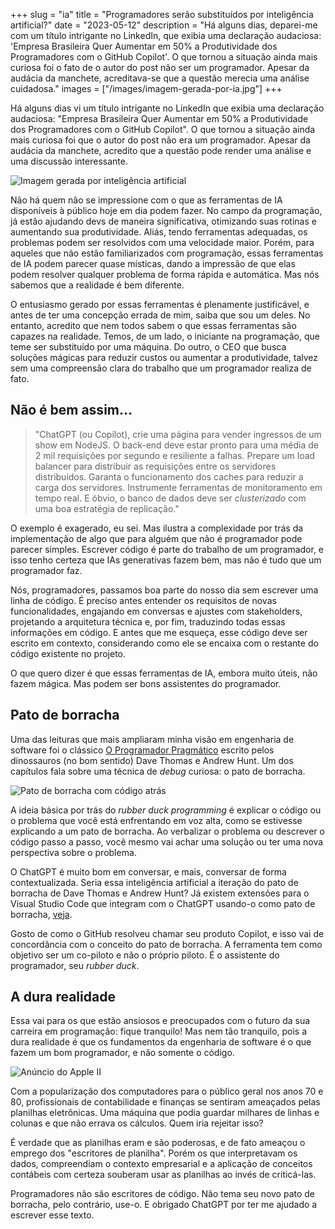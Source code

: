 +++
slug = "ia"
title = "Programadores serão substituídos por inteligência artificial?"
date = "2023-05-12"
description = "Há alguns dias, deparei-me com um título intrigante no LinkedIn, que exibia uma declaração audaciosa: 'Empresa Brasileira Quer Aumentar em 50% a Produtividade dos Programadores com o GitHub Copilot'. O que tornou a situação ainda mais curiosa foi o fato de o autor do post não ser um programador. Apesar da audácia da manchete, acreditava-se que a questão merecia uma análise cuidadosa."
images = ["/images/imagem-gerada-por-ia.jpg"]
+++

Há alguns dias vi um título intrigante no LinkedIn que exibia uma declaração audaciosa: "Empresa Brasileira Quer Aumentar em 50% a Produtividade dos Programadores com o GitHub Copilot". O que tornou a situação ainda mais curiosa foi que o autor do post não era um programador. Apesar da audácia da manchete, acredito que a questão pode render uma análise e uma discussão interessante.

![Imagem gerada por inteligência artificial](/images/imagem-gerada-por-ia.jpg)

Não há quem não se impressione com o que as ferramentas de IA disponíveis à público hoje em dia podem fazer. No campo da programação, já estão ajudando devs de maneira significativa, otimizando suas rotinas e aumentando sua produtividade. Aliás, tendo ferramentas adequadas, os problemas podem ser resolvidos com uma velocidade maior. Porém, para aqueles que não estão familiarizados com programação, essas ferramentas de IA podem parecer quase místicas, dando a impressão de que elas podem resolver qualquer problema de forma rápida e automática. Mas nós sabemos que a realidade é bem diferente.

O entusiasmo gerado por essas ferramentas é plenamente justificável, e antes de ter uma concepção errada de mim, saiba que sou um deles. No entanto, acredito que nem todos sabem o que essas ferramentas são capazes na realidade. Temos, de um lado, o iniciante na programação, que teme ser substituído por uma máquina. Do outro, o CEO que busca soluções mágicas para reduzir custos ou aumentar a produtividade, talvez sem uma compreensão clara do trabalho que um programador realiza de fato.

## Não é bem assim...

> "ChatGPT (ou Copilot), crie uma página para vender ingressos de um show em NodeJS. O back-end deve estar pronto para uma média de 2 mil requisições por segundo e resiliente a falhas. Prepare um load balancer para distribuir as requisições entre os servidores distribuídos. Garanta o funcionamento dos caches para reduzir a carga dos servidores. Instrumente ferramentas de monitoramento em tempo real. E óbvio, o banco de dados deve ser *clusterizado* com uma boa estratégia de replicação."

O exemplo é exagerado, eu sei. Mas ilustra a complexidade por trás da implementação de algo que para alguém que não é programador pode parecer simples. Escrever código é parte do trabalho de um programador, e isso tenho certeza que IAs generativas fazem bem, mas não é tudo que um programador faz.

Nós, programadores, passamos boa parte do nosso dia sem escrever uma linha de código. É preciso antes entender os requisitos de novas funcionalidades, engajando em conversas e ajustes com stakeholders, projetando a arquitetura técnica e, por fim, traduzindo todas essas informações em código. E antes que me esqueça, esse código deve ser escrito em contexto, considerando como ele se encaixa com o restante do código existente no projeto.

O que quero dizer é que essas ferramentas de IA, embora muito úteis, não fazem mágica. Mas podem ser bons assistentes do programador.

## Pato de borracha

Uma das leituras que mais ampliaram minha visão em engenharia de software foi o clássico [O Programador Pragmático](https://pragprog.com/titles/tpp20/the-pragmatic-programmer-20th-anniversary-edition/) escrito pelos dinossauros (no bom sentido) Dave Thomas e Andrew Hunt. Um dos capítulos fala sobre uma técnica de *debug* curiosa: o pato de borracha.

![Pato de borracha com código atrás](/images/pato-de-borracha.jpg)

A ideia básica por trás do *rubber duck programming* é explicar o código ou o problema que você está enfrentando em voz alta, como se estivesse explicando a um pato de borracha. Ao verbalizar o problema ou descrever o código passo a passo, você mesmo vai achar uma solução ou ter uma nova perspectiva sobre o problema.

O ChatGPT é muito bom em conversar, e mais, conversar de forma contextualizada. Seria essa inteligência artificial a iteração do pato de borracha de Dave Thomas e Andrew Hunt? Já existem extensões para o Visual Studio Code que integram com o ChatGPT usando-o como pato de borracha, [veja](https://marketplace.visualstudio.com/items?itemName=Rubberduck.rubberduck-vscode).

Gosto de como o GitHub resolveu chamar seu produto Copilot, e isso vai de concordância com o conceito do pato de borracha. A ferramenta tem como objetivo ser um co-piloto e não o próprio piloto. É o assistente do programador, seu *rubber duck*.

## A dura realidade

Essa vai para os que estão ansiosos e preocupados com o futuro da sua carreira em programação: fique tranquilo! Mas nem tão tranquilo, pois a dura realidade é que os fundamentos da engenharia de software é o que fazem um bom programador, e não somente o código.

![Anúncio do Apple II](/images/apple-ii.jpg)

Com a popularização dos computadores para o público geral nos anos 70 e 80, profissionais de contabilidade e finanças se sentiram ameaçados pelas planilhas eletrônicas. Uma máquina que podia guardar milhares de linhas e colunas e que não errava os cálculos. Quem iria rejeitar isso?

É verdade que as planilhas eram e são poderosas, e de fato ameaçou o emprego dos "escritores de planilha". Porém os que interpretavam os dados, compreendiam o contexto empresarial e a aplicação de conceitos contábeis com certeza souberam usar as planilhas ao invés de criticá-las.

Programadores não são escritores de código. Não tema seu novo pato de borracha, pelo contrário, use-o. E obrigado ChatGPT por ter me ajudado a escrever esse texto.
